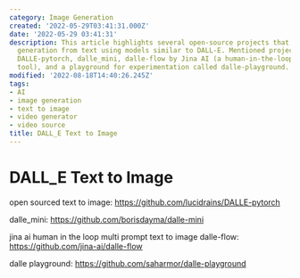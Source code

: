 ```yaml
---
category: Image Generation
created: '2022-05-29T03:41:31.000Z'
date: '2022-05-29 03:41:31'
description: This article highlights several open-source projects that enable image
  generation from text using models similar to DALL-E. Mentioned projects include
  DALLE-pytorch, dalle_mini, dalle-flow by Jina AI (a human-in-the-loop multi-prompt
  tool), and a playground for experimentation called dalle-playground.
modified: '2022-08-18T14:40:26.245Z'
tags:
- AI
- image generation
- text to image
- video generator
- video source
title: DALL_E Text to Image
---
```


# DALL_E Text to Image

open sourced text to image:
https://github.com/lucidrains/DALLE-pytorch

dalle_mini:
https://github.com/borisdayma/dalle-mini

jina ai human in the loop multi prompt text to image dalle-flow:
https://github.com/jina-ai/dalle-flow

dalle playground:
https://github.com/saharmor/dalle-playground
